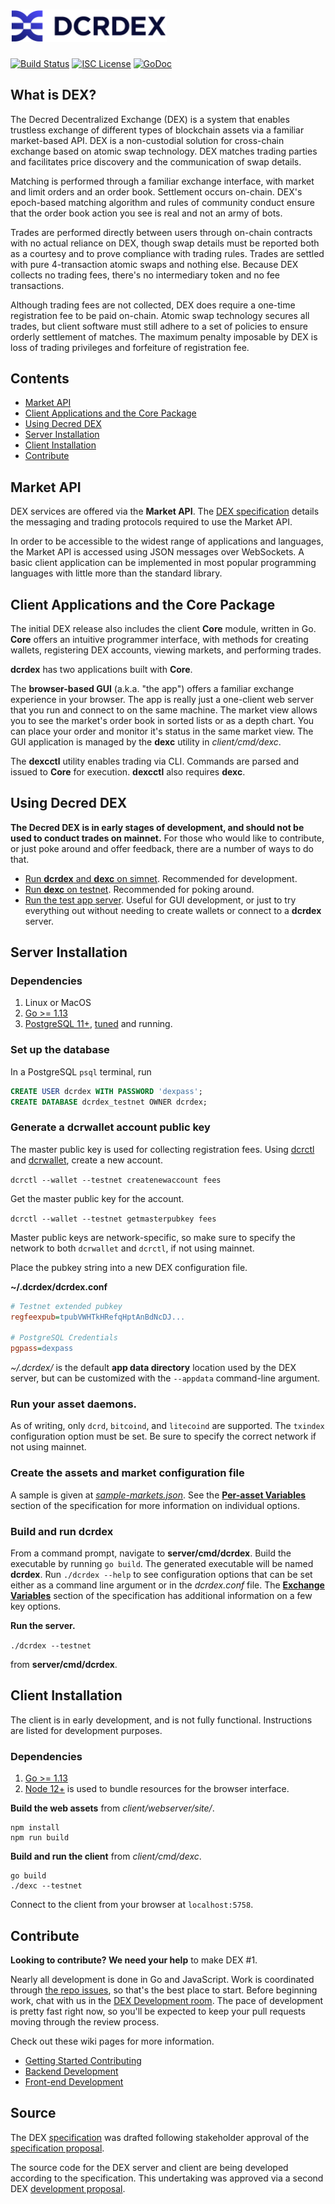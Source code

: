 # <img src="docs/images/logo_wide_v1.svg" width="250">

[![Build Status](https://github.com/decred/dcrdex/workflows/Build%20and%20Test/badge.svg)](https://github.com/decred/dcrdex/actions)
[![ISC License](https://img.shields.io/badge/license-ISC-blue.svg)](http://copyfree.org)
[![GoDoc](https://img.shields.io/badge/godoc-reference-blue.svg)](https://godoc.org/decred.org/dcrdex)

## What is DEX?

The Decred Decentralized Exchange (DEX) is a system that enables trustless
exchange of different types of blockchain assets via a familiar market-based
API. DEX is a non-custodial solution for cross-chain exchange based on
atomic swap technology. DEX matches trading parties and facilitates price
discovery and the communication of swap details.

Matching is performed through a familiar exchange interface, with market and
limit orders and an order book. Settlement occurs on-chain. DEX's epoch-based
matching algorithm and rules of community conduct ensure that the order book
action you see is real and not an army of bots.

Trades are performed directly between users through on-chain contracts with no
actual reliance on DEX, though swap details must be reported both as a
courtesy and to prove compliance with trading rules. Trades are settled with
pure 4-transaction atomic swaps and nothing else. Because DEX collects no
trading fees, there's no intermediary token and no fee transactions.

Although trading fees are not collected, DEX does require a one-time
registration fee to be paid on-chain. Atomic swap technology secures all trades,
but client software must still adhere to a set of policies to ensure orderly
settlement of matches. The maximum penalty imposable by DEX is loss of trading
privileges and forfeiture of registration fee.

## Contents

- [Market API](#market-api)
- [Client Applications and the Core Package](#client-applications-and-the-core-package)
- [Using Decred DEX](#using-decred-dex)
- [Server Installation](#server-installation)
- [Client Installation](#client-installation)
- [Contribute](#contribute)

## Market API

DEX services are offered via the **Market API**. The
[DEX specification](spec/README.mediawiki) details the messaging and trading
protocols required to use the Market API.

In order to be accessible to the widest range of applications and languages, the
Market API is accessed using JSON messages over WebSockets.
A basic client application can be implemented in most popular programming
languages with little more than the standard library.

## Client Applications and the Core Package

The initial DEX release also includes the client **Core** module, written in Go.
**Core** offers an intuitive programmer interface, with methods for creating
wallets, registering DEX accounts, viewing markets, and performing trades.

**dcrdex** has two applications built with **Core**.

The **browser-based GUI** (a.k.a. "the app") offers a familiar exchange
experience in your browser. The app is really just a one-client web server that
you run and connect to on the same machine. The market view allows you to see
the market's order book in sorted lists or as a depth chart. You can place your
order and monitor it's status in the same market view. The GUI application is
managed by the **dexc** utility in *client/cmd/dexc*.

The **dexcctl** utility enables trading via CLI. Commands are parsed and
issued to **Core** for execution. **dexcctl** also requires **dexc**.

## Using Decred DEX

**The Decred DEX is in early stages of development, and should not be used to
conduct trades on mainnet.** For those who would like to contribute, or just
poke around and offer feedback, there are a number of ways to do that.

- [Run **dcrdex** and **dexc** on simnet](../../wiki/Simnet-Testing). Recommended for development.
- [Run **dexc** on testnet](../../wiki/Testnet-Testing). Recommended for poking around.
- [Run the test app server](../../wiki/Test-App-Server). Useful for GUI development, or just to try everything out without needing to create wallets or connect to a **dcrdex** server.

## Server Installation

### Dependencies

1. Linux or MacOS
2. [Go >= 1.13](https://golang.org/doc/install)
3. [PostgreSQL 11+](https://www.postgresql.org/download/), [tuned](https://pgtune.leopard.in.ua/) and running.

### Set up the database

In a PostgreSQL `psql` terminal, run

```sql
CREATE USER dcrdex WITH PASSWORD 'dexpass';
CREATE DATABASE dcrdex_testnet OWNER dcrdex;
```

### Generate a dcrwallet account public key

The master public key is used for collecting registration fees.
Using [dcrctl](https://docs.decred.org/wallets/cli/dcrctl-basics/)
and [dcrwallet](https://github.com/decred/dcrwallet),
create a new account.

`dcrctl --wallet --testnet createnewaccount fees`

Get the master public key for the account.

`dcrctl --wallet --testnet getmasterpubkey fees`

Master public keys are network-specific, so make sure to specify the network
to both `dcrwallet` and `dcrctl`, if not using mainnet.

Place the pubkey string into a new DEX configuration file.

**~/.dcrdex/dcrdex.conf**

```ini
# Testnet extended pubkey
regfeexpub=tpubVWHTkHRefqHptAnBdNcDJ...

# PostgreSQL Credentials
pgpass=dexpass
```

*~/.dcrdex/* is the default **app data directory** location used by the
DEX server, but can be customized with the `--appdata` command-line argument.

### Run your asset daemons.

As of writing, only `dcrd`, `bitcoind`, and `litecoind` are supported. The
`txindex` configuration option must be set. Be sure to specify the correct
network if not using mainnet.

### Create the assets and market configuration file

A sample is given at
[*sample-markets.json*](server/cmd/dcrdex/sample-markets.json). See the
[**Per-asset Variables**](spec/admin.mediawiki) section of the specification for
more information on individual options.

### Build and run dcrdex

From a command prompt, navigate to **server/cmd/dcrdex**. Build the executable
by running `go build`. The generated executable will be named **dcrdex**. Run
`./dcrdex --help` to see configuration options that can be set either as a
command line argument or in the *dcrdex.conf* file. The
[**Exchange Variables**](spec/admin.mediawiki) section of the specification has
additional information on a few key options.

**Run the server.**

`./dcrdex --testnet`

from **server/cmd/dcrdex**.

## Client Installation

The client is in early development, and is not fully functional. Instructions
are listed for development purposes.

### Dependencies

1. [Go >= 1.13](https://golang.org/doc/install)
2. [Node 12+](https://docs.npmjs.com/downloading-and-installing-node-js-and-npm) is used to bundle resources for the browser interface.

**Build the web assets** from *client/webserver/site/*.

```
npm install
npm run build
```

**Build and run the client** from *client/cmd/dexc*.

```
go build
./dexc --testnet
```

Connect to the client from your browser at `localhost:5758`.

## Contribute

**Looking to contribute? We need your help** to make DEX &#35;1.

Nearly all development is done in Go and JavaScript. Work is coordinated
through [the repo issues](https://github.com/decred/dcrdex/issues),
so that's the best place to start.
Before beginning work, chat with us in the
[DEX Development room](https://matrix.to/#/!EzTSRQITaqHuFBDFhM:decred.org?via=decred.org&via=matrix.org&via=zettaport.com).
The pace of development is pretty fast right now, so you'll be expected to keep
your pull requests moving through the review process.

Check out these wiki pages for more information.

- [Getting Started Contributing](../../wiki/Contribution-Guide)
- [Backend Development](../../wiki/Backend-Development)
- [Front-end Development](../../wiki/Frontend-Development)

## Source

The DEX [specification](spec/README.mediawiki) was drafted following stakeholder
approval of the
[specification proposal](https://proposals.decred.org/proposals/a4f2a91c8589b2e5a955798d6c0f4f77f2eec13b62063c5f4102c21913dcaf32).

The source code for the DEX server and client are being developed according to
the specification. This undertaking was approved via a second DEX
[development proposal](https://proposals.decred.org/proposals/417607aaedff2942ff3701cdb4eff76637eca4ed7f7ba816e5c0bd2e971602e1).
